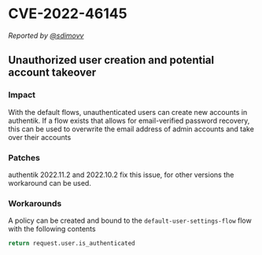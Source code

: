 # CVE-2022-46145

_Reported by [@sdimovv](https://github.com/sdimovv)_

## Unauthorized user creation and potential account takeover

### Impact

With the default flows, unauthenticated users can create new accounts in authentik. If a flow exists that allows for email-verified password recovery, this can be used to overwrite the email address of admin accounts and take over their accounts

### Patches

authentik 2022.11.2 and 2022.10.2 fix this issue, for other versions the workaround can be used.

### Workarounds

A policy can be created and bound to the `default-user-settings-flow` flow with the following contents

```python
return request.user.is_authenticated
```
